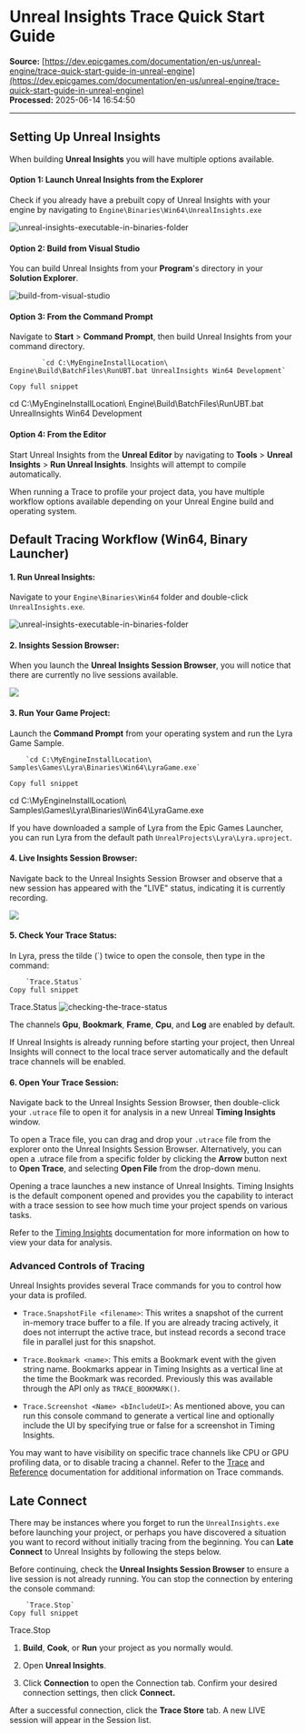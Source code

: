 # Unreal Insights Trace Quick Start Guide

**Source:** [https://dev.epicgames.com/documentation/en-us/unreal-engine/trace-quick-start-guide-in-unreal-engine](https://dev.epicgames.com/documentation/en-us/unreal-engine/trace-quick-start-guide-in-unreal-engine)  
**Processed:** 2025-06-14 16:54:50

---

## Setting Up Unreal Insights

When building **Unreal Insights** you will have multiple options available.

#### Option 1: Launch Unreal Insights from the Explorer

Check if you already have a prebuilt copy of Unreal Insights with your engine by navigating to `Engine\Binaries\Win64\UnrealInsights.exe`

![unreal-insights-executable-in-binaries-folder](https://d1iv7db44yhgxn.cloudfront.net/documentation/images/85c1aaba-e857-4bc2-9019-598239bddd32/binaryexe.png)

#### Option 2: Build from Visual Studio

You can build Unreal Insights from your **Program**'s directory in your **Solution Explorer**.

![build-from-visual-studio](https://d1iv7db44yhgxn.cloudfront.net/documentation/images/7d8864e4-53f1-4723-90b7-78ed0b08afe6/visualbuild.png)

#### Option 3: From the Command Prompt

Navigate to **Start** > **Command Prompt**, then build Unreal Insights from your command directory.

```
		`cd C:\MyEngineInstallLocation\  		Engine\Build\BatchFiles\RunUBT.bat UnrealInsights Win64 Development`

Copy full snippet
```
cd C:\\MyEngineInstallLocation\\ Engine\\Build\\BatchFiles\\RunUBT.bat UnrealInsights Win64 Development

#### Option 4: From the Editor

Start Unreal Insights from the **Unreal Editor** by navigating to **Tools** > **Unreal Insights** > **Run Unreal Insights**. Insights will attempt to compile automatically.

When running a Trace to profile your project data, you have multiple workflow options available depending on your Unreal Engine build and operating system.

## Default Tracing Workflow (Win64, Binary Launcher)

#### 1\. Run Unreal Insights:

Navigate to your `Engine\Binaries\Win64` folder and double-click `UnrealInsights.exe`.

![unreal-insights-executable-in-binaries-folder](https://d1iv7db44yhgxn.cloudfront.net/documentation/images/6db621c9-91c9-4a07-a92c-8cc1ffd26559/binaryexe.png)

#### 2\. Insights Session Browser:

When you launch the **Unreal Insights Session Browser**, you will notice that there are currently no live sessions available.

![](https://d1iv7db44yhgxn.cloudfront.net/documentation/images/3f5913da-e244-4b2e-8314-e2182f4020b7/insightssessionbrowser.png)

#### 3\. Run Your Game Project:

Launch the **Command Prompt** from your operating system and run the Lyra Game Sample.

```
	`cd C:\MyEngineInstallLocation\  	Samples\Games\Lyra\Binaries\Win64\LyraGame.exe`

Copy full snippet
```
cd C:\\MyEngineInstallLocation\\ Samples\\Games\\Lyra\\Binaries\\Win64\\LyraGame.exe

If you have downloaded a sample of Lyra from the Epic Games Launcher, you can run Lyra from the default path `UnrealProjects\Lyra\Lyra.uproject`.

#### 4\. Live Insights Session Browser:

Navigate back to the Unreal Insights Session Browser and observe that a new session has appeared with the "LIVE" status, indicating it is currently recording.

![](https://d1iv7db44yhgxn.cloudfront.net/documentation/images/4a66a7d2-7a8b-4e65-982e-096338177e62/livesession.png)

#### 5\. Check Your Trace Status:

In Lyra, press the tilde (\`) twice to open the console, then type in the command:

```
	`Trace.Status`
Copy full snippet
```
Trace.Status ![checking-the-trace-status](https://d1iv7db44yhgxn.cloudfront.net/documentation/images/afe75a12-11be-4315-863c-56ffe42d3f7b/tracestatus.png)

The channels **Gpu**, **Bookmark**, **Frame**, **Cpu**, and **Log** are enabled by default.

If Unreal Insights is already running before starting your project, then Unreal Insights will connect to the local trace server automatically and the default trace channels will be enabled.

#### 6\. Open Your Trace Session:

Navigate back to the Unreal Insights Session Browser, then double-click your `.utrace` file to open it for analysis in a new Unreal **Timing Insights** window.

To open a Trace file, you can drag and drop your `.utrace` file from the explorer onto the Unreal Insights Session Browser. Alternatively, you can open a .utrace file from a specific folder by clicking the **Arrow** button next to **Open Trace**, and selecting **Open File** from the drop-down menu.

Opening a trace launches a new instance of Unreal Insights. Timing Insights is the default component opened and provides you the capability to interact with a trace session to see how much time your project spends on various tasks.

Refer to the [Timing Insights](/documentation/en-us/unreal-engine/timing-insights-in-unreal-engine-5) documentation for more information on how to view your data for analysis.

### Advanced Controls of Tracing

Unreal Insights provides several Trace commands for you to control how your data is profiled.

-   `Trace.SnapshotFile <filename>`: This writes a snapshot of the current in-memory trace buffer to a file. If you are already tracing actively, it does not interrupt the active trace, but instead records a second trace file in parallel just for this snapshot.
    
-   `Trace.Bookmark <name>`: This emits a Bookmark event with the given string name. Bookmarks appear in Timing Insights as a vertical line at the time the Bookmark was recorded. Previously this was available through the API only as `TRACE_BOOKMARK()`.
    
-   `Trace.Screenshot <Name> <bIncludeUI>`: As mentioned above, you can run this console command to generate a vertical line and optionally include the UI by specifying true or false for a screenshot in Timing Insights.
    

You may want to have visibility on specific trace channels like CPU or GPU profiling data, or to disable tracing a channel. Refer to the [Trace](/documentation/en-us/unreal-engine/trace-in-unreal-engine-5) and [Reference](/documentation/en-us/unreal-engine/unreal-insights-reference-in-unreal-engine-5) documentation for additional information on Trace commands.

## Late Connect

There may be instances where you forget to run the `UnrealInsights.exe` before launching your project, or perhaps you have discovered a situation you want to record without initially tracing from the beginning. You can **Late Connect** to Unreal Insights by following the steps below.

Before continuing, check the **Unreal Insights Session Browser** to ensure a live session is not already running. You can stop the connection by entering the console command:

```
	`Trace.Stop`
Copy full snippet
```
Trace.Stop

1.  **Build**, **Cook**, or **Run** your project as you normally would.
    
2.  Open **Unreal Insights**.
    
3.  Click **Connection** to open the Connection tab. Confirm your desired connection settings, then click **Connect.**
    

After a successful connection, click the **Trace Store** tab. A new LIVE session will appear in the Session list.